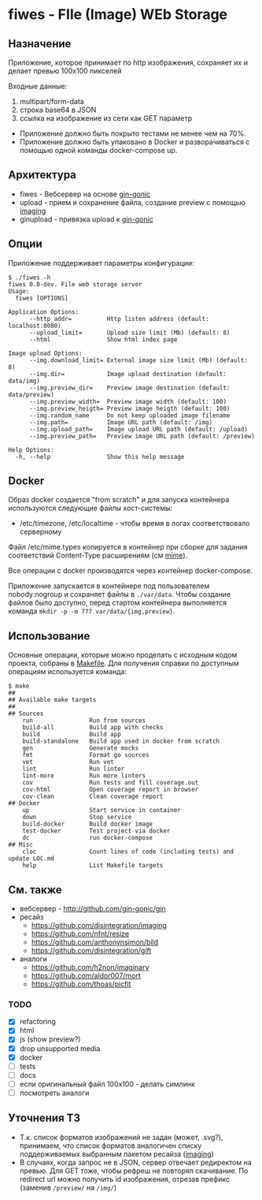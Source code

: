 # fiwes - FIle (Image) WEb Storage

## Назначение

Приложение, которое принимает по http изображения, сохраняет их и делает превью 100х100 пикселей

Входные данные: 
1. multipart/form-data
2. строка base64 в JSON
3. ссылка на изображение из сети как GET параметр

* Приложение должно быть покрыто тестами не менее чем на 70%.
* Приложение должно быть упаковано в Docker и разворачиваться с помощью одной команды docker-compose up.

## Архитектура

* fiwes - Вебсервер на основе [gin-gonic](http://github.com/gin-gonic/gin)
* upload - прием и сохранение файла, создание preview с помощью [imaging](https://github.com/disintegration/imaging)
* ginupload - привязка upload к [gin-gonic](http://github.com/gin-gonic/gin)

## Опции

Приложение поддерживает параметры конфигурации:
```
$ ./fiwes -h
fiwes 0.0-dev. File web storage server
Usage:
  fiwes [OPTIONS]

Application Options:
      --http_addr=          Http listen address (default: localhost:8080)
      --upload_limit=       Upload size limit (Mb) (default: 8)
      --html                Show html index page

Image upload Options:
      --img.download_limit= External image size limit (Mb) (default: 8)
      --img.dir=            Image upload destination (default: data/img)
      --img.preview_dir=    Preview image destination (default: data/preview)
      --img.preview_width=  Preview image width (default: 100)
      --img.preview_heigth= Preview image heigth (default: 100)
      --img.random_name     Do not keep uploaded image filename
      --img.path=           Image URL path (default: /img)
      --img.upload_path=    Image upload URL path (default: /upload)
      --img.preview_path=   Preview image URL path (default: /preview)

Help Options:
  -h, --help                Show this help message
```

## Docker

Образ docker создается "from scratch" и для запуска контейнера используются следующие файлы хост-системы:
* /etc/timezone, /etc/localtime - чтобы время в логах соответствовало серверному

Файл /etc/mime.types копируется в контейнер при сборке для задания соответствий Content-Type расширениям (см [mime](https://golang.org/pkg/mime/#TypeByExtension)).

Все операции с docker производятся через контейнер docker-compose.

Приложение запускается в контейнере под пользователем nobody:nogroup и сохраняет файлы в `./var/data`. Чтобы создание файлов было доступно, перед стартом контейнера выполняется команда `mkdir -p -m 777 var/data/{img,preview}`.

## Использование

Основные операции, которые можно проделать с исходным кодом проекта, собраны в [Makefile](Makefile). Для получения справки по доступным операциям используется команда:
```
$ make
##
## Available make targets
##
## Sources
    run                Run from sources
    build-all          Build app with checks
    build              Build app
    build-standalone   Build app used in docker from scratch
    gen                Generate mocks
    fmt                Format go sources
    vet                Run vet
    lint               Run linter
    lint-more          Run more linters
    cov                Run tests and fill coverage.out
    cov-html           Open coverage report in browser
    cov-clean          Clean coverage report
## Docker
    up                 Start service in container
    down               Stop service
    build-docker       Build docker image
    test-docker        Test project via docker
    dc                 run docker-compose
## Misc
    cloc               Count lines of code (including tests) and update LOC.md
    help               List Makefile targets

```


## См. также

* вебсервер - http://github.com/gin-gonic/gin
* ресайз
  * https://github.com/disintegration/imaging
  * https://github.com/nfnt/resize
  * https://github.com/anthonynsimon/bild
  * https://github.com/disintegration/gift
* аналоги
  * https://github.com/h2non/imaginary
  * https://github.com/aldor007/mort
  * https://github.com/thoas/picfit

### TODO

* [x] refactoring
* [x] html
* [x] js (show preview?)
* [x] drop unsupported media
* [x] docker
* [ ] tests
* [ ] docs
* [ ] если оригинальный файл 100x100 - делать симлинк 
* [ ] посмотреть аналоги

## Уточнения ТЗ

* Т.к. список форматов изображений не задан (может, .svg?), принимаем, что список форматов аналогичен списку поддерживаемых выбранным пакетом ресайза ([imaging](https://github.com/disintegration/imaging))
* В случаях, когда запрос не в JSON, сервер отвечает редиректом на превью. Для GET тоже, чтобы рефреш не повторял скачивание. По redirect url можно получить id изображения, отрезав префикс (заменив `/preview/` на `/img/`)

